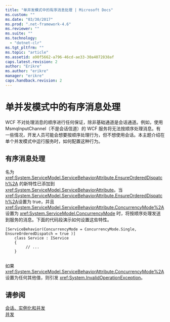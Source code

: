```yaml
---
title: "单并发模式中的有序消息处理 | Microsoft Docs"
ms.custom: ""
ms.date: "03/30/2017"
ms.prod: ".net-framework-4.6"
ms.reviewer: ""
ms.suite: ""
ms.technology: 
  - "dotnet-clr"
ms.tgt_pltfrm: ""
ms.topic: "article"
ms.assetid: a90f5662-a796-46cd-ae33-30a4072838af
caps.latest.revision: 2
author: "Erikre"
ms.author: "erikre"
manager: "erikre"
caps.handback.revision: 2
---
```

# 单并发模式中的有序消息处理
WCF 不对处理消息的顺序进行任何保证，除非基础通道是会话通道。例如，使用 MsmqInputChannel（不是会话信道）的 WCF 服务将无法按顺序处理消息。有一些情况，开发人员可能会想要按顺序处理行为，但不想使用会话。本主题介绍在单个并发模式中运行服务时，如何配置这种行为。  
  
## 有序消息处理  
 名为 <xref:System.ServiceModel.ServiceBehaviorAttribute.EnsureOrderedDispatch%2A> 的新特性已添加到 <xref:System.ServiceModel.ServiceBehaviorAttribute>。当 <xref:System.ServiceModel.ServiceBehaviorAttribute.EnsureOrderedDispatch%2A>设置为 true，并且<xref:System.ServiceModel.ServiceBehaviorAttribute.ConcurrencyMode%2A> 设置为 <xref:System.ServiceModel.ConcurrencyMode> 时，将按顺序处理发送到服务的消息。下面的代码段演示如何设置这些特性。  
  
```  
[ServiceBehavior(ConcurrencyMode = ConcurrencyMode.Single, EnsureOrderedDispatch = true )]  
    class Service : IService  
    {  
         // ...  
    }  
  
```  
  
 如果 <xref:System.ServiceModel.ServiceBehaviorAttribute.ConcurrencyMode%2A> 设置为任何其他值，则引发 <xref:System.InvalidOperationException>。  
  
## 请参阅  
 [会话、实例化和并发](../../../../docs/framework/wcf/feature-details/sessions-instancing-and-concurrency.md)   
 [并发](../../../../docs/framework/wcf/samples/concurrency.md)